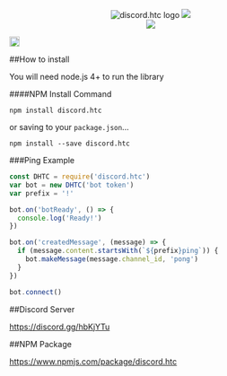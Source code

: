 <p align="center">
    <img src="https://cdn.discordapp.com/attachments/216763379535052801/234375516742746112/Untitled-1.png" alt="discord.htc logo">
<a href="https://travis-ci.org/nekonez/discord.htc"><img src="https://travis-ci.org/nekonez/discord.htc.svg?branch=master"></a>
<br>
<a href="https://nodei.co/npm/discord.htc/"><img src="https://nodei.co/npm/discord.htc.png?downloads=true&downloadRank=true&stars=true"></a>
<br>

<a href="https://www.npmjs.com/package/discord.htc"><img src="https://img.shields.io/npm/v/discord.htc.svg?style=flat-square" alt="npm version" height="18"></a>
<br>


##How to install

You will need node.js 4+ to run the library


####NPM Install Command

```
npm install discord.htc
```

or saving to your `package.json`...

```
npm install --save discord.htc
```

###Ping Example

```js
const DHTC = require('discord.htc')
var bot = new DHTC('bot token')
var prefix = '!'

bot.on('botReady', () => {
  console.log('Ready!')
})

bot.on('createdMessage', (message) => {
  if (message.content.startsWith(`${prefix}ping`)) {
    bot.makeMessage(message.channel_id, 'pong')
  }
})

bot.connect()
```

##Discord Server

https://discord.gg/hbKjYTu

##NPM Package

https://www.npmjs.com/package/discord.htc
